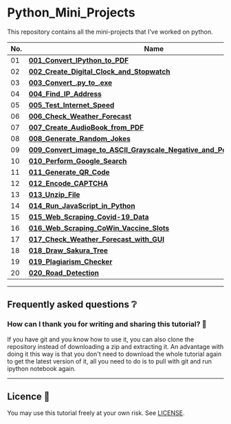 # Python_Mini_Projects
This repository contains all the mini-projects that I've worked on python.

| **No.** | **Name** | 
| ------- | -------- | 
|	01	| **[001_Convert_IPython_to_PDF](https://github.com/soumit2021/Python-Mini-Projects/tree/main/001_Convert_IPython_to_PDF)** | 
|	02	| **[002_Create_Digital_Clock_and_Stopwatch](https://github.com/soumit2021/Python-Mini-Projects/tree/main/002_Create_Digital_Clock)** | 
|	03	| **[003_Convert_.py_to_.exe](https://github.com/soumit2021/Python-Mini-Projects/tree/main/003_Convert_.py_to_.exe)** | 
|	04	| **[004_Find_IP_Address](https://github.com/soumit2021/Python_Mini_Projects/tree/main/004_Find_IP_Address)** | 
|	05	| **[005_Test_Internet_Speed](https://github.com/soumit2021/Python_Mini_Projects/tree/main/005_Test_Internet_Speed)** | 
|	06	| **[006_Check_Weather_Forecast](https://github.com/soumit2021/Python-Mini-Projects/tree/main/006_Check_Weather_Forecast)** | 
|	07	| **[007_Create_AudioBook_from_PDF](https://github.com/soumit2021/Python-Mini-Projects/tree/main/007_Create_AudioBook_from_PDF)** | 
|	08	| **[008_Generate_Random_Jokes](https://github.com/soumit2021/Python-Mini-Projects/tree/main/008_Generate_Random_Jokes)** | 
|	09	| **[009_Convert_image_to_ASCII_Grayscale_Negative_and_Pencil_Sketch_Art](https://github.com/soumit2021/Python-Mini-Projects/tree/main/009_Convert_image_to_ASCII)** | 
|	10	| **[010_Perform_Google_Search](https://github.com/soumit2021/Python-Mini-Projects/tree/main/010_Perform_Google_Search)** | 
|	11	| **[011_Generate_QR_Code](https://github.com/soumit2021/Python-Mini-Projects/tree/main/011_Generate_QR_Code)** | 
|	12	| **[012_Encode_CAPTCHA](https://github.com/soumit2021/Python-Mini-Projects/tree/main/012_Encode_CAPTCHA)** | 
|	13	| **[013_Unzip_File](https://github.com/soumit2021/Python-Mini-Projects/tree/main/013_Unzip_File)** | 
|	14	| **[014_Run_JavaScript_in_Python](https://github.com/soumit2021/Python-Mini-Projects/tree/main/014_Run_JavaScript_in_Python)** | 
|	15	| **[015_Web_Scraping_Covid-19_Data](https://github.com/soumit2021/Python-Mini-Projects/tree/main/015_Web_Scraping_Covid-19_Data)** | 
|	16	| **[016_Web_Scraping_CoWin_Vaccine_Slots](https://github.com/soumit2021/Python-Mini-Projects/tree/main/016_Web_Scraping_CoWin_Vaccine_Slots)** | 
|	17	| **[017_Check_Weather_Forecast_with_GUI](https://github.com/soumit2021/Python-Mini-Projects/tree/main/017_Check_Weather_Forecast_with_GUI)** | 
|	18	| **[018_Draw_Sakura_Tree](https://github.com/soumit2021/Python-Mini-Projects/tree/main/018_Draw_Sakura_Tree)** | 
| 19 | **[019_Plagiarism_Checker](https://github.com/soumit2021/Python-Mini-Projects/tree/main/019_Plagiarism_Checker)** |
| 20 | **[020_Road_Detection](https://github.com/soumit2021/Python-Mini-Projects/tree/main/020_Road_Detection)** |

---

## Frequently asked questions ❔

### How can I thank you for writing and sharing this tutorial? 🌷


If you have git and you know how to use it, you can also clone the repository instead of downloading a zip and extracting it. An advantage with doing it this way is that you don't need to download the whole tutorial again to get the latest version of it, all you need to do is to pull with git and run ipython notebook again.

---

## Licence 📜

You may use this tutorial freely at your own risk. See [LICENSE](./LICENSE).
